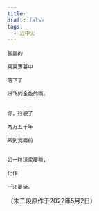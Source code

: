 ```yaml
---
title: 
draft: false
tags:
  - 云中火
---
```


	氤氲的
	
	冥冥薄暮中
	
	落下了
	
	纷飞的金色的雨。
	
	
	你，行驶了
	
	两万五千年
	
	来到我面前
	
	
	如一粒琼浆覆额，
	
	化作
	
	一汪蔓延。


（末二段原作于2022年5月2日）
